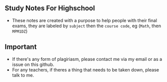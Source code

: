 
## Study Notes For Highschool
- These notes are created with a purpose to help people with their final exams, they are labeled by ```subject``` then the ```course code```, eg (```Math```, then ```MPM1DZ```)

## Important
- If there's any form of plagiriasm, please contact me via my email or as a issue on this github.
- For any teachers, if theres a thing that needs to be taken down, please talk to me.
